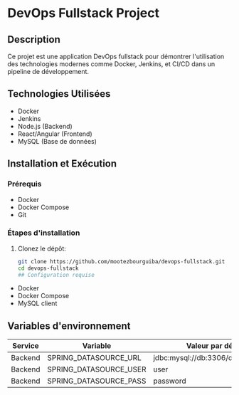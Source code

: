 # DevOps Fullstack Project

## Description
Ce projet est une application DevOps fullstack pour démontrer l'utilisation des technologies modernes comme Docker, Jenkins, et CI/CD dans un pipeline de développement.

## Technologies Utilisées
- Docker
- Jenkins
- Node.js (Backend)
- React/Angular (Frontend)
- MySQL (Base de données)

## Installation et Exécution

### Prérequis
- Docker
- Docker Compose
- Git

### Étapes d'installation
1. Clonez le dépôt:
   ```bash
   git clone https://github.com/mootezbourguiba/devops-fullstack.git
   cd devops-fullstack
   ## Configuration requise
- Docker
- Docker Compose
- MySQL client

## Variables d'environnement
| Service   | Variable                | Valeur par défaut |
|-----------|-------------------------|-------------------|
| Backend   | SPRING_DATASOURCE_URL   | jdbc:mysql://db:3306/devops_project |
| Backend   | SPRING_DATASOURCE_USER  | user              |
| Backend   | SPRING_DATASOURCE_PASS  | password          |


